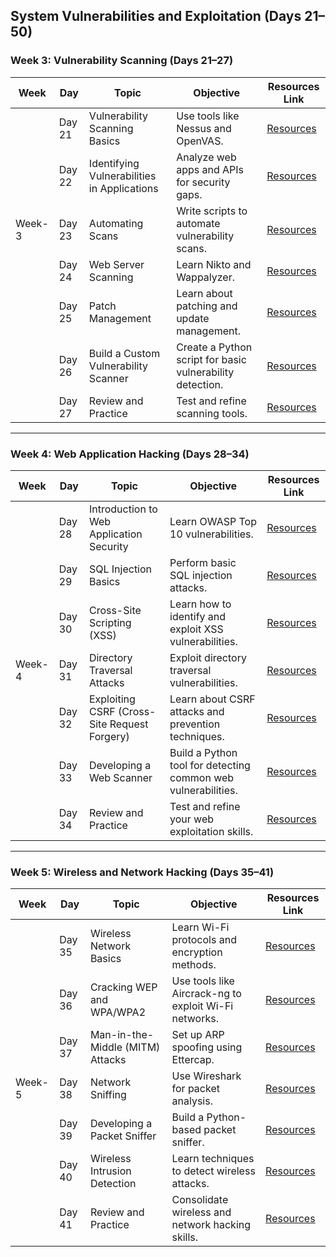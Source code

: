 ## System Vulnerabilities and Exploitation (Days 21–50)

### Week 3: Vulnerability Scanning (Days 21–27)

| **Week** | **Day** | **Topic**                             | **Objective**                                        | **Resources Link** |
|----------|---------|---------------------------------------|-----------------------------------------------------|--------------------|
|          | Day 21    | Vulnerability Scanning Basics         | Use tools like Nessus and OpenVAS.                 | [Resources]()      |
|          | Day 22    | Identifying Vulnerabilities in Applications | Analyze web apps and APIs for security gaps.        | [Resources]()      |
| Week-3   | Day 23    | Automating Scans                      | Write scripts to automate vulnerability scans.     | [Resources]()      |
|          | Day 24    | Web Server Scanning                   | Learn Nikto and Wappalyzer.                        | [Resources]()      |
|          | Day 25    | Patch Management                      | Learn about patching and update management.        | [Resources]()      |
|          | Day 26    | Build a Custom Vulnerability Scanner  | Create a Python script for basic vulnerability detection. | [Resources]() |
|          | Day 27    | Review and Practice                   | Test and refine scanning tools.                    | [Resources]()      |

---

### Week 4: Web Application Hacking (Days 28–34)

| **Week** | **Day** | **Topic**                                   | **Objective**                                         | **Resources Link** |
|----------|---------|---------------------------------------------|------------------------------------------------------|--------------------|
|           | Day 28  | Introduction to Web Application Security    | Learn OWASP Top 10 vulnerabilities.                 | [Resources]()      |
|           | Day 29  | SQL Injection Basics                        | Perform basic SQL injection attacks.                | [Resources]()      |
|           | Day 30  | Cross-Site Scripting (XSS)                  | Learn how to identify and exploit XSS vulnerabilities. | [Resources]()    |
| Week-4    | Day 31  | Directory Traversal Attacks                 | Exploit directory traversal vulnerabilities.         | [Resources]()      |
|           | Day 32  | Exploiting CSRF (Cross-Site Request Forgery)| Learn about CSRF attacks and prevention techniques.  | [Resources]()      |
|           | Day 33  | Developing a Web Scanner                    | Build a Python tool for detecting common web vulnerabilities. | [Resources]() |
|           | Day 34  | Review and Practice                         | Test and refine your web exploitation skills.        | [Resources]()      |

---

### Week 5: Wireless and Network Hacking (Days 35–41)

| **Week** | **Day** | **Topic**                           | **Objective**                                       | **Resources Link** |
|----------|---------|-------------------------------------|----------------------------------------------------|--------------------|
|          | Day 35  | Wireless Network Basics             | Learn Wi-Fi protocols and encryption methods.      | [Resources]()      |
|          | Day 36  | Cracking WEP and WPA/WPA2           | Use tools like Aircrack-ng to exploit Wi-Fi networks. | [Resources]()   |
|          | Day 37  | Man-in-the-Middle (MITM) Attacks    | Set up ARP spoofing using Ettercap.                | [Resources]()      |
| Week-5   | Day 38  | Network Sniffing                   | Use Wireshark for packet analysis.                 | [Resources]()      |
|          | Day 39  | Developing a Packet Sniffer         | Build a Python-based packet sniffer.               | [Resources]()      |
|          | Day 40  | Wireless Intrusion Detection        | Learn techniques to detect wireless attacks.       | [Resources]()      |
|          | Day 41  | Review and Practice                | Consolidate wireless and network hacking skills.   | [Resources]()      |
